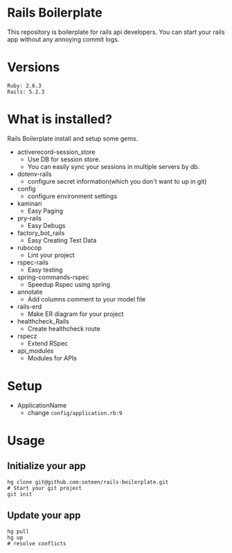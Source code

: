 # Rails Boilerplate

This repository is boilerplate for rails api developers.
You can start your rails app without any annoying commit logs.

# Versions
```
Ruby: 2.6.3
Rails: 5.2.3
```

# What is installed?

Rails Boilerplate install and setup some gems.
- activerecord-session_store
  - Use DB for session store.
  - You can easily sync your sessions in multiple servers by db.
- dotenv-rails
  - configure secret information(which you don't want to up in git)
- config
  - configure environment settings
- kaminari
  - Easy Paging
- pry-rails
  - Easy Debugs
- factory_bot_rails
  - Easy Creating Test Data
- rubocop
  - Lint your project
- rspec-rails
  - Easy testing
- spring-commands-rspec
  - Speedup Rspec using spring
- annotate
  - Add columns comment to your model file
- rails-erd
  - Make ER diagram for your project
- healthcheck_Rails
  - Create healthcheck route
- rspecz
  - Extend RSpec
- api_modules
  - Modules for APIs

# Setup
- ApplicationName
  - change `config/application.rb:9`

# Usage

## Initialize your app
```
hg clone git@github.com:seteen/rails-boilerplate.git
# Start your git project
git init
```

## Update your app
```
hg pull
hg up
# resolve conflicts
```
